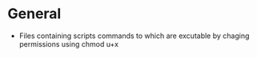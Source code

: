 # General

* Files containing scripts commands to which are excutable by chaging permissions using chmod u+x 
